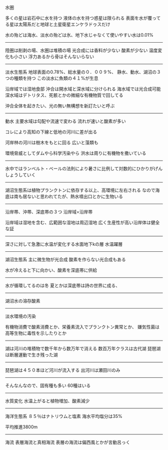 水圏

多くの星は岩石中に水を持つ
液体の水を持つ惑星は限られる
表面を水が覆ってる星は太陽系だと地球と土星衛星エンケラドゥスだけ

水の殆どは海水、淡水の殆どは氷、地下水じゃなくて使いやすい水は0.01%

---

陸圏は削剥の場、水圏は堆積の場
光合成には香料が少ない
酸素が少ない
温度変化も小さい
浮力あるから骨はそんないらない

---

淡水生態系
地球表面の0.78%、総水量の０．００９%、
静水、動水、湖沼の３つの種類を持つ
この淡水に魚類の４１%が生息

沿岸域では湿地食部
沖合は開水域と深水域に分けられる
海水域では光合成可能
深水域はデトリタス、死骸とかの微細な有機物質で回してる

沖合全体を起きたい、光の無い無構想を新訂たいと呼ぶ

---

動水
主要水域は勾配や流速で変わる
流れが速いと酸素が多い

コレにより高知の下線と低地の河川に差が出る


河岸林の河川は樹木をもとに回る
広いと藻類も

環境脅威としてダムやら科学汚染やら
洪水は周りに有機物を撒いている

---

水中ではランベルト・ベールの法則により暑さに比例して対数的にひかりがげんしょうしていく

---

湖沼生態系は植物プランクトンに依存する以上、高環境に左右される
なので海底は南も居ないと思われてたが、熱水噴出口とかに生物いる

---

沿岸帯、沖帯、深底帯の３つ
沿岸域=沿岸帯

沿岸域は湿地を含む、広範囲な湿地は周辺湿地
広く生産性が高い沿岸体は健全な証

---

深さに対して急激に水温が変化する水面地下kの層
水温躍層

---

湖沼生態系
主に微生物が光合成
酸素を作らない光合成もある

水が冷えると下に向かい、酸素を深底帯に供給

---

水が循環してるのは冬
夏とかは深底帯は詩の世界に成る、

---

湖沼水の溶存酸素

---

淡水環境の汚染

有機物消費で酸素消費とか、栄養素流入でプランクトン異常とか、
嫌気性菌は高等生物に毒性を示したりとか

---

湖は河川の堆積物で数千年から数万年で消える
数百万年クラスは古代湖
琵琶湖は断層運動で生き残った湖

---

琵琶湖は４５０本ほど河川が流入する
出河川は瀬田川のみ

---

そんなんなので、固有種も多い
60種はいる

---

水質変化
水温上がると植物増加、酸素減少


---

海洋生態系
８５％はナトリウムと塩素
海水平均塩分は35%

平均推進3800m

---

海流
表層海流と真相海流
表層の海流は偏西風とかが言動呂っく








